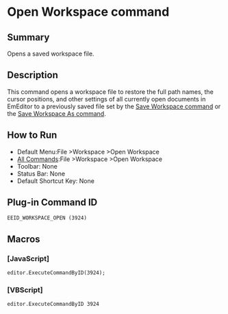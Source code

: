 # Open Workspace command

## Summary

Opens a saved workspace file.

## Description

This command opens a workspace file to restore the full path names, the cursor positions, and other settings of all currently open documents in EmEditor to a previously saved file set by the [Save Workspace command](workspace_save_current) or the [Save Workspace As command](workspace_save_as).

## How to Run

- Default Menu:File \>Workspace \>Open Workspace
- [All Commands](../tools/all_commands):File \>Workspace
\>Open Workspace
- Toolbar: None
- Status Bar: None
- Default Shortcut Key: None

## Plug-in Command ID

```
EEID_WORKSPACE_OPEN (3924)```

## Macros

### \[JavaScript\]

```
editor.ExecuteCommandByID(3924);
```

### \[VBScript\]

```
editor.ExecuteCommandByID 3924
```
